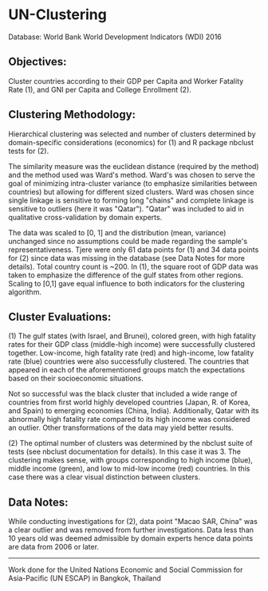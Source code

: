 # UN-Clustering

Database: World Bank World Development Indicators (WDI) 2016


Objectives:
--------
Cluster countries according to their GDP per Capita and Worker Fatality Rate (1), and GNI per Capita and College Enrollment (2).


Clustering Methodology:
--------
Hierarchical clustering was selected and number of clusters determined by domain-specific considerations (economics) for (1) 
and R package nbclust tests for (2).

The similarity measure was the euclidean distance (required by the method) and the method used was Ward's method. Ward's was chosen
to serve the goal of minimizing intra-cluster variance (to emphasize similarities between countries) but allowing for different sized clusters.
Ward was chosen since single linkage is sensitive to forming long "chains" and complete linkage is sensitive to outliers (here it 
was "Qatar"). "Qatar" was included to aid in qualitative cross-validation by domain experts. 

The data was scaled to [0, 1] and the distribution (mean, variance) unchanged since no assumptions could be made regarding the sample's representativeness. Tjere were only 61 data points for (1) and 34 data points for (2) since data was missing in the database (see Data Notes for more details). Total country 
count is ~200. In (1), the square root of GDP data was taken to emphasize the difference of the gulf states from other regions.
Scaling to [0,1] gave equal influence to both indicators for the clustering algorithm.


Cluster Evaluations:
--------
(1) The gulf states (with Israel, and Brunei), colored green, with high fatality rates for their GDP class (middle-high income) were successfully clustered together. Low-income, high fatality rate (red) and high-income, low fatality rate (blue) countries were also successfully clustered. The countries that appeared in each of the aforementioned groups match the expectations based on their socioeconomic situations.

Not so successful was the black cluster that included a wide range of countries from first world highly developed countries (Japan, R. of Korea, and Spain) to emerging economies (China, India). Additionally, Qatar with its abnormally high fatality rate compared to its high income was considered an outlier. Other transformations of the data may yield better results.

(2) The optimal number of clusters was determined by the nbclust suite of tests (see nbclust documentation for details). In this case it was 3. The clustering makes sense, with groups corresponding to high income (blue), middle income (green), and low to mid-low income (red) countries. In this case there was a clear visual distinction between clusters.


Data Notes:
-------
While conducting investigations for (2), data point "Macao SAR, China" was a clear outlier and was removed from further investigations. 
Data less than 10 years old was deemed admissible by domain experts hence data points are data from 2006 or later.


-------
Work done for the United Nations Economic and Social Commission for Asia-Pacific (UN ESCAP) in Bangkok, Thailand
